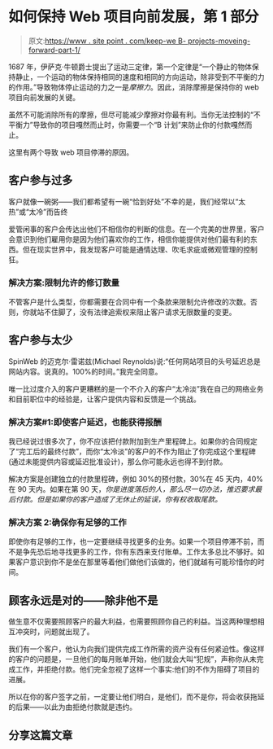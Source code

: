 # 如何保持 Web 项目向前发展，第 1 部分

> 原文:[https://www . site point . com/keep-we B- projects-moveing-forward-part-1/](https://www.sitepoint.com/keep-web-projects-moving-forward-part-1/)

1687 年，伊萨克·牛顿爵士提出了运动三定律，第一个定律是“一个静止的物体保持静止，一个运动的物体保持相同的速度和相同的方向运动，除非受到不平衡的力的作用。”导致物体停止运动的力之一是*摩擦力*。因此，消除摩擦是保持你的 web 项目向前发展的关键。

虽然不可能消除所有的摩擦，但尽可能减少摩擦对你最有利。当你无法控制的“不平衡力”导致你的项目嘎然而止时，你需要一个“B 计划”来防止你的付款嘎然而止。

这里有两个导致 web 项目停滞的原因。

## 客户参与过多

客户就像一碗粥——我们都希望有一碗“恰到好处”不幸的是，我们经常以“太热”或“太冷”而告终

爱管闲事的客户会传达出他们不相信你的判断的信息。在一个完美的世界里，客户会意识到他们雇用你是因为他们喜欢你的工作，相信你能提供对他们最有利的东西。但在现实世界中，我发现客户可能是通情达理、吹毛求疵或微观管理的控制狂。

### 解决方案:限制允许的修订数量

不管客户是什么类型，你都需要在合同中有一个条款来限制允许修改的次数。否则，你就站不住脚了，没有法律追索权来阻止客户请求无限数量的变更。

## 客户参与太少

SpinWeb 的迈克尔·雷诺兹(Michael Reynolds)说:“任何网站项目的头号延迟总是网站内容。说真的。100%的时间。”我完全同意。

唯一比过度介入的客户更糟糕的是一个不介入的客户“太冷淡”我在自己的网络业务和目前职位中的经验是，让客户提供内容和反馈是一个挑战。

### 解决方案#1:即使客户延迟，也能获得报酬

我已经说过很多次了，你不应该把付款附加到生产里程碑上。如果你的合同规定了“完工后的最终付款”，而你“太冷淡”的客户的不作为阻止了你完成这个里程碑(通过未能提供内容或延迟批准设计)，那么你可能永远也得不到付款。

解决方案是创建独立的付款里程碑，例如 30%的预付款，30%在 45 天内，40%在 90 天内。如果在第 90 天，*你是进度落后的人，那么尽一切办法，推迟要求最后付款。但是如果你的客户造成了无休止的延误，你有权收取尾款。*

### 解决方案 2:确保你有足够的工作

即使你有足够的工作，也一定要继续寻找更多的业务。如果一个项目停滞不前，而不是争先恐后地寻找更多的工作，你有东西来支付账单。工作太多总比不够好。如果客户意识到你不是坐在那里等着他们做他们该做的，他们就越有可能珍惜你的时间。

## 顾客永远是对的——除非他不是

做生意不仅需要照顾客户的最大利益，也需要照顾你自己的利益。当这两种理想相互冲突时，问题就出现了。

我们有一个客户，他认为向我们提供完成工作所需的资产没有任何紧迫性。像这样的客户的问题是，一旦他们的每月账单开始，他们就会大叫“犯规”，声称你从未完成工作，并拒绝付款。他们完全忽视了这样一个事实:他们的不作为阻碍了项目的进展。

所以在你的客户签字之前，一定要让他们明白，是他们，而不是你，将会收获拖延的后果——以此为由拒绝付款就是违约。

## 分享这篇文章